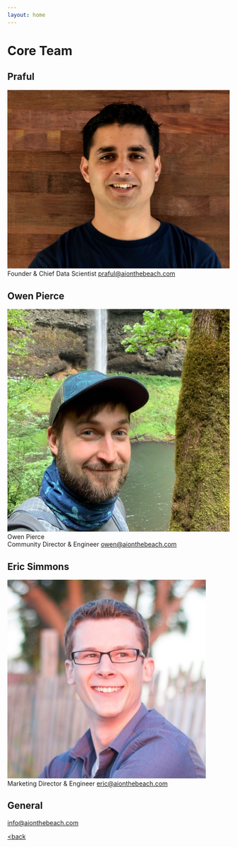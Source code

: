 ```yaml
---
layout: home
---
```


# Core Team

## Praful
![praful](/Images/praful.png)
Founder & Chief Data Scientist
[praful@aionthebeach.com](mailto:praful@aionthebeach.com)

## Owen Pierce
![owen](/Images/owen.jpeg)
Owen Pierce  
Community Director & Engineer
[owen@aionthebeach.com](mailto:owen@aionthebeach.com)

## Eric Simmons
![eric](/Images/eric.jpeg)   
Marketing Director & Engineer
[eric@aionthebeach.com](mailto:eric@aionthebeach.com)

## General
[info@aionthebeach.com](mailto:info@aionthebeach.com)

[<back](./)


